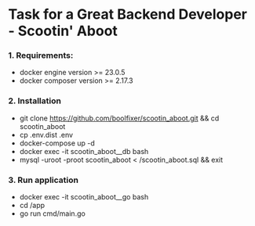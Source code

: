 # Task for a Great Backend Developer - Scootin' Aboot

### 1. Requirements:

- docker engine version >= 23.0.5
- docker composer version >= 2.17.3

### 2. Installation

- git clone https://github.com/boolfixer/scootin_aboot.git && cd scootin_aboot
- cp .env.dist .env
- docker-compose up -d
- docker exec -it scootin_aboot__db bash
- mysql -uroot -proot scootin_aboot < /scootin_aboot.sql && exit

### 3. Run application

- docker exec -it scootin_aboot__go bash 
- cd /app
- go run cmd/main.go
